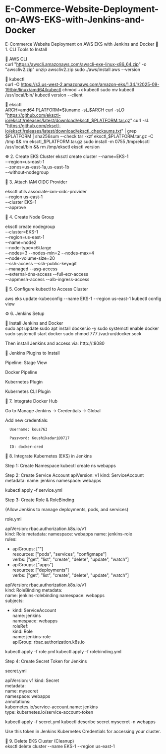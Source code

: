 # E-Commerce-Website-Deployment-on-AWS-EKS-with-Jenkins-and-Docker
E-Commerce Website Deployment on AWS EKS with Jenkins and Docker
🧩 1. CLI Tools to Install

🔹 AWS CLI                                                             
curl "https://awscli.amazonaws.com/awscli-exe-linux-x86_64.zip" -o "awscliv2.zip"
unzip awscliv2.zip
sudo ./aws/install
aws --version

🔹 kubectl                                                                                 
curl -O https://s3.us-west-2.amazonaws.com/amazon-eks/1.34.1/2025-09-19/bin/linux/amd64/kubectl
chmod +x kubectl
sudo mv kubectl /usr/local/bin/
kubectl version --client

🔹 eksctl                
ARCH=amd64
PLATFORM=$(uname -s)_$ARCH
curl -sLO "https://github.com/eksctl-io/eksctl/releases/latest/download/eksctl_$PLATFORM.tar.gz"
curl -sL "https://github.com/eksctl-io/eksctl/releases/latest/download/eksctl_checksums.txt" | grep $PLATFORM | sha256sum --check
tar -xzf eksctl_$PLATFORM.tar.gz -C /tmp && rm eksctl_$PLATFORM.tar.gz
sudo install -m 0755 /tmp/eksctl /usr/local/bin && rm /tmp/eksctl
eksctl version



☸️ 2. Create EKS Cluster
eksctl create cluster --name=EKS-1 \
--region=us-east-1 \
--zones=us-east-1a,us-east-1b \
--without-nodegroup



🧾 3. Attach IAM OIDC Provider

eksctl utils associate-iam-oidc-provider \
--region us-east-1 \
--cluster EKS-1 \
--approve




🧠 4. Create Node Group

eksctl create nodegroup \
--cluster=EKS-1 \
--region=us-east-1 \
--name=node2 \
--node-type=c6i.large \
--nodes=3 --nodes-min=2 --nodes-max=4 \
--node-volume-size=20 \
--ssh-access --ssh-public-key=git \
--managed --asg-access \
--external-dns-access --full-ecr-access \
--appmesh-access --alb-ingress-access



🧭 5. Configure kubectl to Access Cluster


aws eks update-kubeconfig --name EKS-1 --region us-east-1
kubectl config view


⚙️ 6. Jenkins Setup

🔹 Install Jenkins and Docker                    
sudo apt update
sudo apt install docker.io -y
sudo systemctl enable docker
sudo systemctl start docker
sudo chmod 777 /var/run/docker.sock


Then install Jenkins and access via:             http://<EC2-Public-IP>:8080


🔹 Jenkins Plugins to Install

Pipeline: Stage View

Docker Pipeline

Kubernetes Plugin

Kubernetes CLI Plugin



🐳 7. Integrate Docker Hub

Go to Manage Jenkins → Credentials → Global

Add new credentials:

      Username: kous763

      Password: Koushikadari@0717

      ID: docker-cred


🧠 8. Integrate Kubernetes (EKS) in Jenkins

Step 1: Create Namespace
        kubectl create ns webapps


Step 2: Create Service Account
        apiVersion: v1
        kind: ServiceAccount
        metadata:
          name: jenkins
          namespace: webapps


kubectl apply -f service.yml



Step 3: Create Role & RoleBinding

(Allow Jenkins to manage deployments, pods, and services)



role.yml


apiVersion: rbac.authorization.k8s.io/v1                                                     
kind: Role
metadata:
        namespace: webapps
        name: jenkins-role                          
rules:
  - apiGroups: [""]                                                      
    resources: ["pods", "services", "configmaps"]                                  
    verbs: ["get", "list", "create", "delete", "update", "watch"]                                                  
  - apiGroups: ["apps"]                         
    resources: ["deployments"]                                                                  
    verbs: ["get", "list", "create", "delete", "update", "watch"]                                                                     




apiVersion: rbac.authorization.k8s.io/v1                               
kind: RoleBinding
metadata:                       
  name: jenkins-rolebinding
  namespace: webapps                                          
subjects:                          
  - kind: ServiceAccount                                              
    name: jenkins                           
    namespace: webapps                        
roleRef:                                               
  kind: Role                                    
  name: jenkins-role                             
  apiGroup: rbac.authorization.k8s.io                             




kubectl apply -f role.yml
kubectl apply -f rolebinding.yml


Step 4: Create Secret Token for Jenkins

secret.yml

apiVersion: v1
kind: Secret                
metadata:                    
  name: mysecret                 
  namespace: webapps                 
  annotations:                     
    kubernetes.io/service-account.name: jenkins                  
type: kubernetes.io/service-account-token
                
kubectl apply -f secret.yml
kubectl describe secret mysecret -n webapps



Use this token in Jenkins Kubernetes Credentials for accessing your cluster.


🧼 9. Delete EKS Cluster (Cleanup)                                          
eksctl delete cluster --name EKS-1 --region us-east-1

























